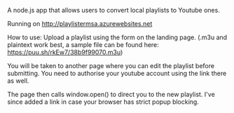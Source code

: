 A node.js app that allows users to convert local playlists to Youtube ones.

Running on http://playlistermsa.azurewebsites.net

How to use:
Upload a playlist using the form on the landing page.
(.m3u and plaintext work best, a sample file can be found here: https://puu.sh/rkEw7/38b9f99070.m3u)

You will be taken to another page where you can edit the playlist before submitting.
You need to authorise your youtube account using the link there as well.

The page then calls window.open() to direct you to the new playlist.
I've since added a link in case your browser has strict popup blocking.